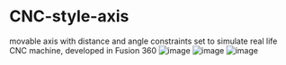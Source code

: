 # CNC-style-axis
movable axis with distance and angle constraints set to simulate real life CNC machine, developed in Fusion 360
![image](https://user-images.githubusercontent.com/106928243/188273316-b01fac75-983d-411a-80b6-882459b87f08.png)
![image](https://user-images.githubusercontent.com/106928243/188273344-6cbdf1cf-da2b-4d84-acc0-d6401458156b.png)
![image](https://user-images.githubusercontent.com/106928243/188273361-4640e364-eab5-42d3-ae72-b8bddec537d6.png)
